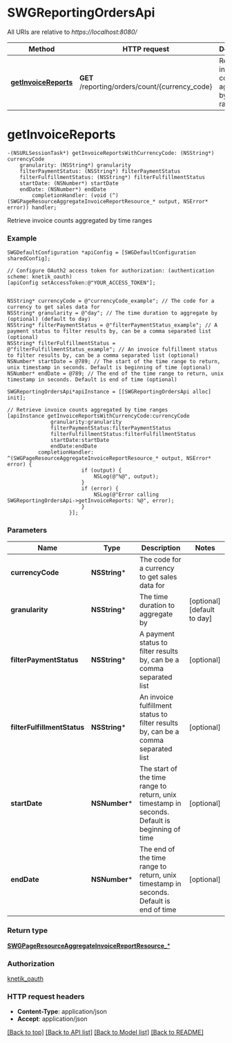 # SWGReportingOrdersApi

All URIs are relative to *https://localhost:8080/*

Method | HTTP request | Description
------------- | ------------- | -------------
[**getInvoiceReports**](SWGReportingOrdersApi.md#getinvoicereports) | **GET** /reporting/orders/count/{currency_code} | Retrieve invoice counts aggregated by time ranges


# **getInvoiceReports**
```objc
-(NSURLSessionTask*) getInvoiceReportsWithCurrencyCode: (NSString*) currencyCode
    granularity: (NSString*) granularity
    filterPaymentStatus: (NSString*) filterPaymentStatus
    filterFulfillmentStatus: (NSString*) filterFulfillmentStatus
    startDate: (NSNumber*) startDate
    endDate: (NSNumber*) endDate
        completionHandler: (void (^)(SWGPageResourceAggregateInvoiceReportResource_* output, NSError* error)) handler;
```

Retrieve invoice counts aggregated by time ranges

### Example 
```objc
SWGDefaultConfiguration *apiConfig = [SWGDefaultConfiguration sharedConfig];

// Configure OAuth2 access token for authorization: (authentication scheme: knetik_oauth)
[apiConfig setAccessToken:@"YOUR_ACCESS_TOKEN"];


NSString* currencyCode = @"currencyCode_example"; // The code for a currency to get sales data for
NSString* granularity = @"day"; // The time duration to aggregate by (optional) (default to day)
NSString* filterPaymentStatus = @"filterPaymentStatus_example"; // A payment status to filter results by, can be a comma separated list (optional)
NSString* filterFulfillmentStatus = @"filterFulfillmentStatus_example"; // An invoice fulfillment status to filter results by, can be a comma separated list (optional)
NSNumber* startDate = @789; // The start of the time range to return, unix timestamp in seconds. Default is beginning of time (optional)
NSNumber* endDate = @789; // The end of the time range to return, unix timestamp in seconds. Default is end of time (optional)

SWGReportingOrdersApi*apiInstance = [[SWGReportingOrdersApi alloc] init];

// Retrieve invoice counts aggregated by time ranges
[apiInstance getInvoiceReportsWithCurrencyCode:currencyCode
              granularity:granularity
              filterPaymentStatus:filterPaymentStatus
              filterFulfillmentStatus:filterFulfillmentStatus
              startDate:startDate
              endDate:endDate
          completionHandler: ^(SWGPageResourceAggregateInvoiceReportResource_* output, NSError* error) {
                        if (output) {
                            NSLog(@"%@", output);
                        }
                        if (error) {
                            NSLog(@"Error calling SWGReportingOrdersApi->getInvoiceReports: %@", error);
                        }
                    }];
```

### Parameters

Name | Type | Description  | Notes
------------- | ------------- | ------------- | -------------
 **currencyCode** | **NSString***| The code for a currency to get sales data for | 
 **granularity** | **NSString***| The time duration to aggregate by | [optional] [default to day]
 **filterPaymentStatus** | **NSString***| A payment status to filter results by, can be a comma separated list | [optional] 
 **filterFulfillmentStatus** | **NSString***| An invoice fulfillment status to filter results by, can be a comma separated list | [optional] 
 **startDate** | **NSNumber***| The start of the time range to return, unix timestamp in seconds. Default is beginning of time | [optional] 
 **endDate** | **NSNumber***| The end of the time range to return, unix timestamp in seconds. Default is end of time | [optional] 

### Return type

[**SWGPageResourceAggregateInvoiceReportResource_***](SWGPageResourceAggregateInvoiceReportResource_.md)

### Authorization

[knetik_oauth](../README.md#knetik_oauth)

### HTTP request headers

 - **Content-Type**: application/json
 - **Accept**: application/json

[[Back to top]](#) [[Back to API list]](../README.md#documentation-for-api-endpoints) [[Back to Model list]](../README.md#documentation-for-models) [[Back to README]](../README.md)

